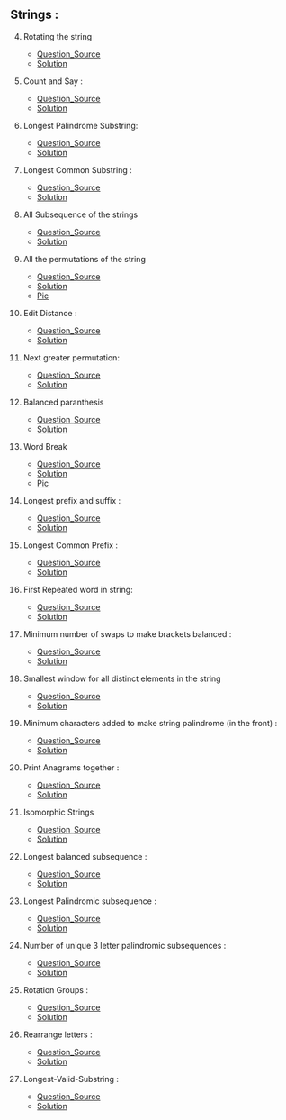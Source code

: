 ## Strings :

4.  Rotating the string <br>
     - [Question_Source](https://www.geeksforgeeks.org/a-program-to-check-if-strings-are-rotations-of-each-other/)<br>
     - [Solution](https://github.com/karthik-siru/practice-simple/blob/main/strings/dsa_4.py)<br>

5.  Count and Say : <br>
     - [Question_Source](https://leetcode.com/problems/count-and-say/)<br>
     - [Solution](https://github.com/karthik-siru/practice-simple/blob/main/strings/dsa_6.py)<br>

6.  Longest Palindrome Substring: <br>
     - [Question_Source](https://practice.geeksforgeeks.org/problems/longest-palindrome-in-a-string3411/1#)<br>
     - [Solution](https://github.com/karthik-siru/practice-simple/blob/main/strings/dsa_7.py)<br>

7.  Longest Common Substring :<br>
     - [Question_Source](https://practice.geeksforgeeks.org/problems/longest-common-substring1452/1#)<br>
     - [Solution](https://github.com/karthik-siru/practice-simple/blob/main/DP/dsa_31.py)<br>

8.  All Subsequence of the strings <br>
     - [Question_Source](https://www.geeksforgeeks.org/print-subsequences-string/)<br>
     - [Solution](https://github.com/karthik-siru/practice-simple/blob/main/strings/dsa_9.py)<br>

9.  All the permutations of the string <br>
     - [Question_Source](https://practice.geeksforgeeks.org/problems/permutations-of-a-given-string2041/1) <br>
     - [Solution](https://github.com/karthik-siru/practice-simple/blob/main/strings/dsa_10.py)<br>
     - [Pic](https://github.com/karthik-siru/practice-simple/blob/main/strings/dsa_10_pic.jpg)

10. Edit Distance : <br>
     - [Question_Source](https://practice.geeksforgeeks.org/problems/edit-distance3702/1#)<br>
     - [Solution](https://github.com/karthik-siru/practice-simple/blob/main/strings/dsa_13.py)<br>

11. Next greater permutation: <br>
     - [Question_Source](https://practice.geeksforgeeks.org/problems/next-permutation5226/1)<br>
     - [Solution](https://github.com/karthik-siru/practice-simple/blob/main/strings/dsa_14.py)<br>
12. Balanced paranthesis <br>
     - [Question_Source](https://practice.geeksforgeeks.org/problems/parenthesis-checker2744/1)<br>
     - [Solution](https://github.com/karthik-siru/practice-simple/blob/main/strings/dsa_15.py)<br>

13. Word Break <br>
     - [Question_Source](https://practice.geeksforgeeks.org/problems/word-break1352/1#)<br>
     - [Solution](https://github.com/karthik-siru/practice-simple/blob/main/strings/dsa_16.py)<br>
     - [Pic](https://github.com/karthik-siru/practice-simple/blob/main/strings/word_break.png.py)<br>

14. Longest prefix and suffix :<br>
     - [Question_Source](https://practice.geeksforgeeks.org/problems/longest-prefix-suffix2527/1#)<br>
     - [Solution](https://github.com/karthik-siru/practice-simple/blob/main/strings/dsa_18.py)<br>

15. Longest Common Prefix :<br>
     - [Question_Source](https://leetcode.com/problems/longest-common-prefix/)<br>
     - [Solution](https://github.com/karthik-siru/practice-simple/blob/main/strings/dsa_26.py)<br>

16. First Repeated word in string:<br>
     - [Question_Source](https://www.geeksforgeeks.org/goldman-sachs-interview-experience-set-29-internship/)<br>
     - [Solution](https://github.com/karthik-siru/practice-simple/blob/main/strings/dsa_28.py)<br>

17. Minimum number of swaps to make brackets balanced :<br>
     - [Question_Source](https://practice.geeksforgeeks.org/problems/minimum-swaps-for-bracket-balancing2704/1#)<br>
     - [Solution](https://github.com/karthik-siru/practice-simple/blob/main/strings/dsa_29.py)<br>

18. Smallest window for all distinct elements in the string <br>
     - [Question_Source](https://practice.geeksforgeeks.org/problems/smallest-distant-window3132/1#)<br>
     - [Solution](https://github.com/karthik-siru/practice-simple/blob/main/strings/dsa_32.py)<br>

19. Minimum characters added to make string palindrome (in the front) :<br>
     - [Question_Source](https://www.geeksforgeeks.org/minimum-characters-added-front-make-string-palindrome/)<br>
     - [Solution](https://github.com/karthik-siru/practice-simple/blob/main/strings/dsa_34.py)<br>

20. Print Anagrams together : <br>
     - [Question_Source](https://practice.geeksforgeeks.org/problems/print-anagrams-together/1#)<br>
     - [Solution](https://github.com/karthik-siru/practice-simple/blob/main/strings/dsa_35.py)<br>

21. Isomorphic Strings <br>
     - [Question_Source](https://practice.geeksforgeeks.org/problems/isomorphic-strings/0)<br>
     - [Solution](https://github.com/karthik-siru/practice-simple/blob/main/strings/dsa_41.py)<br>

22. Longest balanced subsequence : <br>
     - [Question_Source](https://binarysearch.com/problems/Length-of-Longest-Balanced-Subsequence)<br>
     - [Solution](https://github.com/karthik-siru/practice-simple/blob/main/strings/bin1.py)<br>

23. Longest Palindromic subsequence : <br>
     - [Question_Source](https://binarysearch.com/problems/Length-of-Longest-Balanced-Subsequence)<br>
     - [Solution](https://github.com/karthik-siru/practice-simple/blob/main/strings/let_1.py)<br>

24. Number of unique 3 letter palindromic subsequences :<br>
     - [Question_Source](https://leetcode.com/problems/unique-length-3-palindromic-subsequences/)<br>
     - [Solution](https://github.com/karthik-siru/practice-simple/blob/main/strings/let_2.py)<br>

25. Rotation Groups :<br>
     - [Question_Source](https://binarysearch.com/problems/Rotation-Groups)<br>
     - [Solution](https://github.com/karthik-siru/practice-simple/blob/main/strings/bin_2.py)<br>

26. Rearrange letters :<br>
     - [Question_Source](https://practice.geeksforgeeks.org/contest/coding-try-outs-amazon/problems#)<br>
     - [Solution](https://github.com/karthik-siru/practice-simple/blob/main/strings/rearrange.py)<br>

27. Longest-Valid-Substring :<br>
     - [Question_Source](https://practice.geeksforgeeks.org/problems/valid-substring0624/1)<br>
     - [Solution](https://github.com/karthik-siru/practice-simple/blob/main/strings/validparanthesis.py)<br>